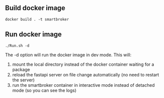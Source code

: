 ## Build docker image
```
docker build . -t smartbroker
```

## Run docker image
```
./Run.sh -d
```

The -d option will run the docker image in dev mode. This will:
1. mount the local directory instead of the docker container waiting for a package
2. reload the fastapi server on file change automatically (no need to restart the server)
3. run the smartbroker container in interactive mode instead of detached mode (so you can see the logs)
